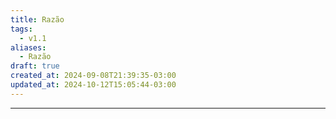 ```yaml
---
title: Razão
tags:
  - v1.1
aliases:
  - Razão
draft: true
created_at: 2024-09-08T21:39:35-03:00
updated_at: 2024-10-12T15:05:44-03:00
---
```



---

